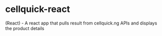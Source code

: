 # cellquick-react
(React) - A react app that pulls result from cellquick.ng APIs and displays the product details
